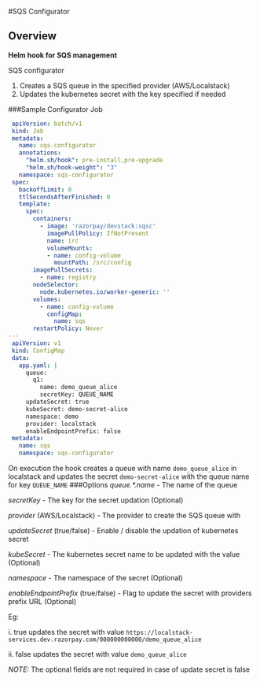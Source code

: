 #SQS Configurator
## Overview
**Helm hook for SQS management**

SQS configurator 
1. Creates a SQS queue in the specified provider (AWS/Localstack)
2. Updates the kubernetes secret with the key specified if needed 

###Sample Configurator Job
```yaml
 apiVersion: batch/v1
 kind: Job
 metadata:
   name: sqs-configurator
   annotations:
     "helm.sh/hook": pre-install,pre-upgrade
     "helm.sh/hook-weight": "3"
   namespace: sqs-configurator
 spec:
   backoffLimit: 0
   ttlSecondsAfterFinished: 0
   template:
     spec:
       containers:
         - image: 'razorpay/devstack:sqsc'
           imagePullPolicy: IfNotPresent
           name: irc
           volumeMounts:
           - name: config-volume
             mountPath: /src/config
       imagePullSecrets:
         - name: registry
       nodeSelector:
         node.kubernetes.io/worker-generic: ''
       volumes:
         - name: config-volume
           configMap:
             name: sqs
       restartPolicy: Never
---
 apiVersion: v1
 kind: ConfigMap
 data:
   app.yaml: |
     queue:
       q1:
         name: demo_queue_alice
         secretKey: QUEUE_NAME
     updateSecret: true
     kubeSecret: demo-secret-alice
     namespace: demo
     provider: localstack
     enableEndpointPrefix: false
 metadata:
   name: sqs
   namespace: sqs-configurator
```
On execution the hook creates a queue with name `demo_queue_alice` in localstack and updates the secret `demo-secret-alice` with the queue name for key `QUEUE_NAME`
###Options 
*queue.\*.name* - The name of the queue 

*secretKey* - The key for the secret updation (Optional)

*provider* (AWS/Localstack) - The provider to create the SQS queue with 

*updateSecret* (true/false) - Enable / disable the updation of kubernetes secret 

*kubeSecret*  - The kubernetes secret name to be updated with the value (Optional)

*namespace* - The namespace of the secret (Optional)

*enableEndpointPrefix* (true/false) - Flag to update the secret with providers prefix URL (Optional)

Eg: 

i.  true updates the secret with value `https://localstack-services.dev.razorpay.com/000000000000/demo_queue_alice` 

ii. false updates the secret with value `demo_queue_alice`
 
*NOTE:* The optional fields are not required in case of update secret is false 